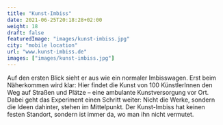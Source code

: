 ```yaml
---
title: "Kunst-Imbiss"
date: 2021-06-25T20:18:28+02:00
weight: 18
draft: false
featuredImage: "images/kunst-imbiss.jpg"
city: "mobile location"
url: "www.kunst-imbiss.de"
images: ["images/kunst-imbiss.jpg"]
---
```


Auf den ersten Blick sieht er aus wie ein normaler Imbisswagen. Erst beim
Näherkommen wird klar: Hier findet die Kunst von 100 KünstlerInnen den
Weg auf Straßen und Plätze – eine ambulante Kunstversorgung vor Ort.
Dabei geht das Experiment einen Schritt weiter: Nicht die Werke, sondern
die Ideen dahinter, stehen im Mittelpunkt. Der Kunst-Imbiss hat keinen
festen Standort, sondern ist immer da, wo man ihn nicht vermutet.
